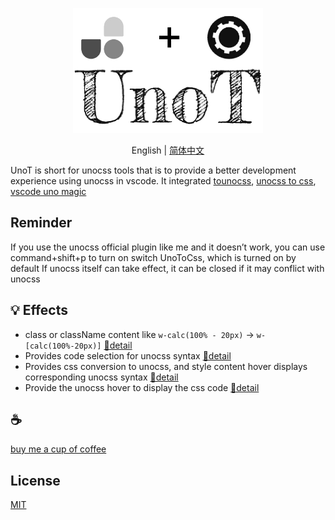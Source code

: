 <p align="center">
  <img height="200" src="./assets/kv.png" alt="UnoT">
</p>
<p align="center"> English | <a href="./README_zh.md">简体中文</a></p>


UnoT is short for unocss tools that is to provide a better development experience using unocss in vscode. It integrated [tounocss](https://github.com/Simon-He95/tounocss), [unocss to css](https://github.com/Simon-He95/unocss-to-css), [vscode uno magic](https://github.com/Simon-He95/vscode-uno-magic)

## Reminder
If you use the unocss official plugin like me and it doesn’t work, you can use command+shift+p to turn on switch UnoToCss, which is turned on by default
If unocss itself can take effect, it can be closed if it may conflict with unocss

## 💡 Effects
- class or className content like `w-calc(100% - 20px)` -> `w-[calc(100%-20px)]` [🔎detail](https://github.com/Simon-He95/vscode-uno-magic)
- Provides code selection for unocss syntax [🔎detail](https://github.com/Simon-He95/vscode-uno-magic)
- Provides css conversion to unocss, and style content hover displays corresponding unocss syntax [🔎detail](https://github.com/Simon-He95/tounocss)
- Provide the unocss hover to display the css code [🔎detail](https://github.com/Simon-He95/unocss-to-css)

## :coffee:

[buy me a cup of coffee](https://github.com/Simon-He95/sponsor)

## License

[MIT](./license)
